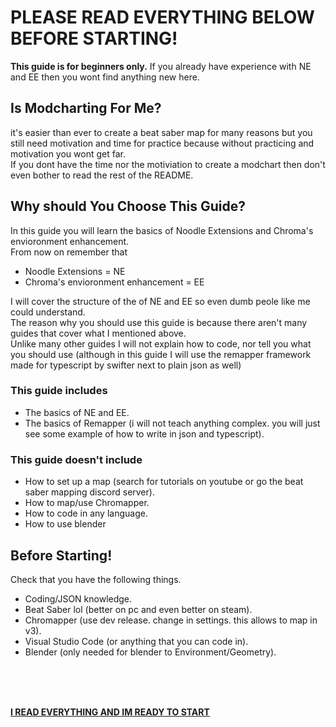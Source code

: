 # PLEASE READ EVERYTHING BELOW BEFORE STARTING!
**This guide is for beginners only.** If you already have experience with NE and EE then you wont find anything new here.
## Is Modcharting For Me?
it's easier than ever to create a beat saber map for many reasons but you still need motivation and time for practice because without practicing and motivation you wont get far.  
If you dont have the time nor the motiviation to create a modchart then don't even bother to read the rest of the README.

## Why should You Choose This Guide?
In this guide you will learn the basics of Noodle Extensions and Chroma's envioronment enhancement.  
From now on remember that
- Noodle Extensions = NE
- Chroma's envioronment enhancement = EE  

I will cover the structure of the of NE and EE so even dumb peole like me could understand.  
The reason why you should use this guide is because there aren't many guides that cover what I mentioned above.  
Unlike many other guides I will not explain how to code, nor tell you what you should use (although in this guide I will use the remapper framework made for typescript by swifter next to plain json as well)

### This guide includes
- The basics of NE and EE.
- The basics of Remapper (i will not teach anything complex. you will just see some example of how to write in json and typescript).

### This guide doesn't include
- How to set up a map (search for tutorials on youtube or go the beat saber mapping discord server).
- How to map/use Chromapper.
- How to code in any language.
- How to use blender

## Before Starting!
Check that you have the following things.
- Coding/JSON knowledge.
- Beat Saber lol (better on pc and even better on steam).
- Chromapper (use dev release. change in settings. this allows to map in v3).
- Visual Studio Code (or anything that you can code in).
- Blender (only needed for blender to Environment/Geometry).

</br>
</br>
</br>

**[I READ EVERYTHING AND IM READY TO START](https://github.com/TzurS11/noodle-guide/wiki)**
